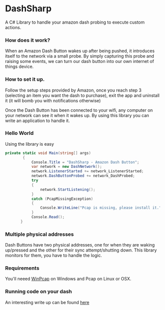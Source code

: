 # DashSharp
A C# Library to handle your amazon dash probing to execute custom actions. 

### How does it work?

When an Amazon Dash Button wakes up after being pushed, it introduces itself to the network via a small probe. By simply capturing this probe and raising some events, we can turn our dash button into our own internet of things device.

### How to set it up.

Follow the setup steps provided by Amazon, once you reach step 3 (selecting an item you want the dash to purchase), exit the app and uninstall it (it will bomb you with notifications otherwise) 

Once the Dash Button has been connected to your wifi, any computer on your network can see it when it wakes up. By using this library you can write an application to handle it. 


### Hello World

Using the library is easy

```csharp
private static void Main(string[] args)
        {
            Console.Title = "DashSharp - Amazon Dash Button";
            var network = new DashNetwork();
            network.ListenerStarted += network_ListenerStarted;
            network.DashButtonProbed += network_DashProbed;
            try
            {
                network.StartListening();
            }
            catch (PcapMissingException)
            {
                Console.WriteLine("Pcap is missing, please install it.");
            }
            Console.Read();
       }
```

### Multiple physical addresses 

Dash Buttons have two physical addresses, one for when they are waking up/pressed and the other for their sync attempt/shutting down. This library monitors for them, you have to handle the logic. 

### Requirements

You'll neeed [WinPcap](https://www.winpcap.org/) on Windows and Pcap on Linux or OSX. 

### Running code on your dash

An interesting write up can be found [here](http://www.networkworld.com/article/2994131/internet-of-things/inside-the-amazon-dash-button-hack-and-how-to-make-it-useful.html)
